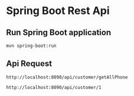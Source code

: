 # Spring Boot Rest Api



## Run Spring Boot application
```
mvn spring-boot:run

```



## Api Request
```
http://localhost:8090/api/customer/getAllPhone

http://localhost:8090/api/customer/1
```



